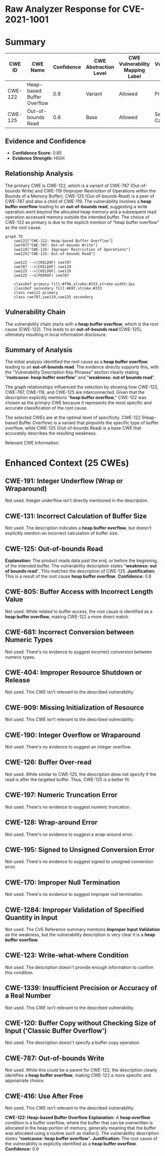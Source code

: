 # Raw Analyzer Response for CVE-2021-1001

# Summary
| CWE ID | CWE Name | Confidence | CWE Abstraction Level | CWE Vulnerability Mapping Label | CWE-Vulnerability Mapping Notes |
|---|---|---|---|---|---|
| CWE-122 | Heap-based Buffer Overflow | 0.9 | Variant | Allowed | Primary CWE |
| CWE-125 | Out-of-bounds Read | 0.8 | Base | Allowed | Secondary Candidate |

## Evidence and Confidence

*   **Confidence Score:** 0.85
*   **Evidence Strength:** HIGH

## Relationship Analysis
The primary CWE is CWE-122, which is a variant of CWE-787 (Out-of-bounds Write) and CWE-119 (Improper Restriction of Operations within the Bounds of a Memory Buffer). CWE-125 (Out-of-bounds Read) is a peer of CWE-787 and also a child of CWE-119. The vulnerability involves a **heap buffer overflow** leading to an **out-of-bounds read**, suggesting a write operation went beyond the allocated heap memory and a subsequent read operation accessed memory outside the intended buffer. The choice of CWE-122 as primary is due to the explicit mention of "heap buffer overflow" as the root cause.

```mermaid
graph TD
    cwe122["CWE-122: Heap-based Buffer Overflow"]
    cwe787["CWE-787: Out-of-bounds Write"]
    cwe119["CWE-119: Improper Restriction of Operations"]
    cwe125["CWE-125: Out-of-bounds Read"]

    cwe122 -->|CHILDOF| cwe787
    cwe787 -->|CHILDOF| cwe119
    cwe125 -->|CHILDOF| cwe119
    cwe125 --o|PEEROF| cwe787

    classDef primary fill:#f96,stroke:#333,stroke-width:2px
    classDef secondary fill:#69f,stroke:#333
    class cwe122 primary
    class cwe787,cwe119,cwe125 secondary
```

## Vulnerability Chain
The vulnerability chain starts with a **heap buffer overflow**, which is the root cause (CWE-122). This leads to an **out-of-bounds read** (CWE-125), ultimately resulting in local information disclosure.

## Summary of Analysis
The initial analysis identified the root cause as a **heap buffer overflow** leading to an **out-of-bounds read**. The evidence directly supports this, with the "Vulnerability Description Key Phrases" section clearly stating "**rootcause:** **heap buffer overflow**" and "**weakness:** **out of bounds read**".

The graph relationships influenced the selection by showing how CWE-122, CWE-787, CWE-119, and CWE-125 are interconnected. Given that the description explicitly mentions "**heap buffer overflow**," CWE-122 was chosen as the primary CWE because it represents the most specific and accurate classification of the root cause.

The selected CWEs are at the optimal level of specificity. CWE-122 (Heap-based Buffer Overflow) is a variant that pinpoints the specific type of buffer overflow, while CWE-125 (Out-of-bounds Read) is a base CWE that accurately describes the resulting weakness.

Relevant CWE Information:

# Enhanced Context (25 CWEs)

## CWE-191: Integer Underflow (Wrap or Wraparound)
Not used. Integer underflow isn't directly mentioned in the description.

## CWE-131: Incorrect Calculation of Buffer Size
Not used. The description indicates a **heap buffer overflow**, but doesn't explicitly mention an incorrect calculation of buffer size.

## CWE-125: Out-of-bounds Read
**Explanation:** The product reads data past the end, or before the beginning, of the intended buffer. The vulnerability description states "**weakness:** **out of bounds read**". This matches the description of CWE-125.
**Justification:** This is a result of the root cause **heap buffer overflow**.
**Confidence:** 0.8

## CWE-805: Buffer Access with Incorrect Length Value
Not used. While related to buffer access, the root cause is identified as a **heap buffer overflow**, making CWE-122 a more direct match.

## CWE-681: Incorrect Conversion between Numeric Types
Not used. There's no evidence to suggest incorrect conversion between numeric types.

## CWE-404: Improper Resource Shutdown or Release
Not used. This CWE isn't relevant to the described vulnerability.

## CWE-909: Missing Initialization of Resource
Not used. This CWE isn't relevant to the described vulnerability.

## CWE-190: Integer Overflow or Wraparound
Not used. There's no evidence to suggest an integer overflow.

## CWE-126: Buffer Over-read
Not used. While similar to CWE-125, the description does not specify if the read is after the targeted buffer. Thus, CWE-125 is a better fit.

## CWE-197: Numeric Truncation Error
Not used. There's no evidence to suggest numeric truncation.

## CWE-128: Wrap-around Error
Not used. There's no evidence to suggest a wrap-around error.

## CWE-195: Signed to Unsigned Conversion Error
Not used. There's no evidence to suggest signed to unsigned conversion error.

## CWE-170: Improper Null Termination
Not used. There's no evidence to suggest improper null termination.

## CWE-1284: Improper Validation of Specified Quantity in Input
Not used. The CVE Reference summary mentions **Improper Input Validation** as the weakness, but the vulnerability description is very clear it is a **heap buffer overflow**.

## CWE-123: Write-what-where Condition
Not used. The description doesn't provide enough information to confirm this condition.

## CWE-1339: Insufficient Precision or Accuracy of a Real Number
Not used. This CWE isn't relevant to the described vulnerability.

## CWE-120: Buffer Copy without Checking Size of Input ('Classic Buffer Overflow')
Not used. The description doesn't specify a buffer copy operation.

## CWE-787: Out-of-bounds Write
Not used. While this could be a parent for CWE-122, the description clearly identifies a **heap buffer overflow**, making CWE-122 a more specific and appropriate choice.

## CWE-416: Use After Free
Not used. This CWE isn't relevant to the described vulnerability.

**CWE-122: Heap-based Buffer Overflow**
**Explanation:** A **heap overflow** condition is a buffer overflow, where the buffer that can be overwritten is allocated in the heap portion of memory, generally meaning that the buffer was allocated using a routine such as malloc(). The vulnerability description states "**rootcause:** **heap buffer overflow**".
**Justification:** The root cause of the vulnerability is explicitly identified as a **heap buffer overflow**.
**Confidence:** 0.9
